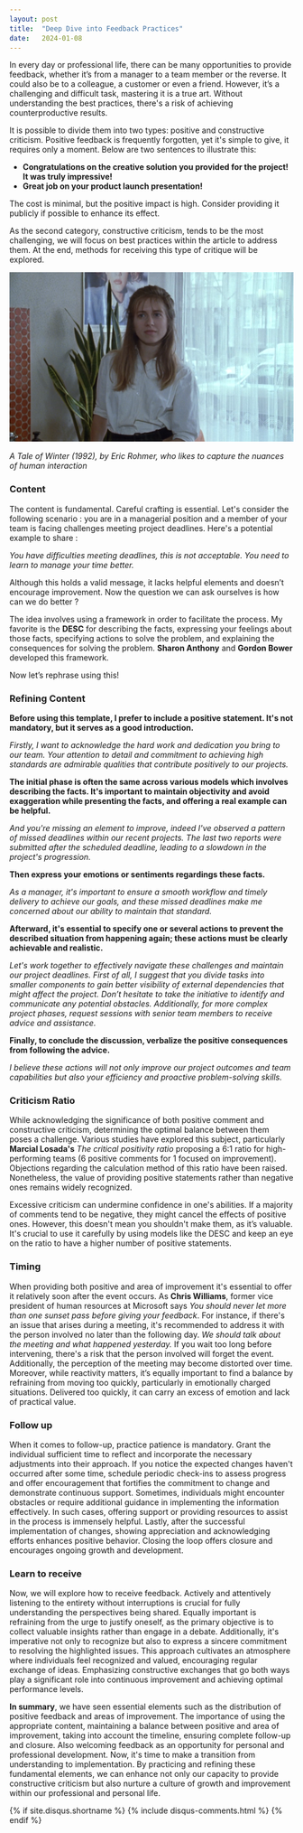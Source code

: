 ```yaml
---
layout: post
title:  "Deep Dive into Feedback Practices"
date:   2024-01-08
---
```


In every day or professional life, there can be many opportunities to provide feedback, whether it’s from a manager to a 
team member or the reverse. It could also be to a colleague, a customer or even a friend. However, it’s a challenging and 
difficult task, mastering it is a true art. Without understanding the best practices, there's a risk of achieving 
counterproductive results.

It is possible to divide them into two types: positive and constructive criticism. Positive feedback is frequently forgotten, 
yet it's simple to give, it requires only a moment. Below are two sentences to illustrate this:

- **Congratulations on the creative solution you provided for the project! It was truly impressive!**
- **Great job on your product launch presentation!**

The cost is minimal, but the positive impact is high. Consider providing it publicly if possible to enhance its effect.

As the second category, constructive criticism, tends to be the most challenging, we will focus on best practices within 
the article to address them. At the end, methods for receiving this type of critique will be explored.


![Logo](/images/ataleofwinter.png)

_A Tale of Winter (1992), by Eric Rohmer, who likes to capture the nuances of human interaction_

### Content

The content is fundamental. Careful crafting is essential. Let's consider the following scenario : you are in a managerial 
position and a member of your team is facing challenges meeting project deadlines. Here's a potential example to share :

_You have difficulties meeting deadlines, this is not acceptable. You need to learn to manage your time better._

Although this holds a valid message, it lacks helpful elements and doesn’t encourage improvement. Now the question we can 
ask ourselves is how can we do better ?

The idea involves using a framework in order to facilitate the process. My favorite is the **DESC** for describing the facts, 
expressing your feelings about those facts, specifying actions to solve the problem, and explaining the consequences for 
solving the problem. **Sharon Anthony** and **Gordon Bower** developed this framework.

Now let’s rephrase using this!

### Refining Content

**Before using this template, I prefer to include a positive statement. It's not mandatory, but it serves as a good 
introduction.**

_Firstly, I want to acknowledge the hard work and dedication you bring to our team. Your attention to detail and 
commitment to achieving high standards are admirable qualities that contribute positively to our projects._

**The initial phase is often the same across various models which involves describing the facts. It's important to 
maintain objectivity and avoid exaggeration while presenting the facts, and offering a real example can be helpful.**

_And you're missing an element to improve, indeed I've observed a pattern of missed deadlines within our recent projects. 
The last two reports were submitted after the scheduled deadline, leading to a slowdown in the project's progression._

**Then express your emotions or sentiments regardings these facts.**

_As a manager, it's important to ensure a smooth workflow and timely delivery to achieve our goals, and these missed 
deadlines make me concerned about our ability to maintain that standard._

**Afterward, it's essential to specify one or several actions to prevent the described situation from happening again; 
these actions must be clearly achievable and realistic.**

_Let's work together to effectively navigate these challenges and maintain our project deadlines. First of all, I suggest 
that you divide tasks into smaller components to gain better visibility of external dependencies that might affect the 
project. Don’t hesitate to take the initiative to identify and communicate any potential obstacles. Additionally, for 
more complex project phases, request sessions with senior team members to receive advice and assistance._

**Finally, to conclude the discussion, verbalize the positive consequences from following the advice.**

_I believe these actions will not only improve our project outcomes and team capabilities but also your efficiency
and proactive problem-solving skills._

### Criticism Ratio

While acknowledging the significance of both positive comment and constructive criticism, determining the optimal 
balance between them poses a challenge. Various studies have explored this subject, particularly **Marcial Losada's** 
_The critical positivity ratio_ proposing a 6:1 ratio for high-performing teams (6 positive comments for 1 focused on 
improvement). Objections regarding the calculation method of this ratio have been raised. Nonetheless, the value of 
providing positive statements rather than negative ones remains widely recognized.

Excessive criticism can undermine confidence in one's abilities. If a majority of comments tend to be negative, 
they might cancel the effects of positive ones. However, this doesn't mean you shouldn't make them, as it’s valuable. 
It's crucial to use it carefully by using models like the DESC and keep an eye on the ratio to have a higher number 
of positive statements.

### Timing

When providing both positive and area of improvement it's essential to offer it relatively soon after the event occurs. 
As **Chris Williams**, former vice president of human resources at Microsoft says _You should never let more than one sunset 
pass before giving your feedback_. For instance, if there's an issue that arises during a meeting, it's recommended to 
address it with the person involved no later than the following day. _We should talk about the meeting and what happened 
yesterday._ If you wait too long before intervening, there's a risk that the person involved will forget the event. 
Additionally, the perception of the meeting may become distorted over time. Moreover, while reactivity matters, it’s 
equally important to find a balance by refraining from moving too quickly, particularly in emotionally charged 
situations. Delivered too quickly, it can carry an excess of emotion and lack of practical value.

### Follow up 

When it comes to follow-up, practice patience is mandatory. Grant the individual sufficient time to reflect and 
incorporate the necessary adjustments into their approach. If you notice the expected changes haven't occurred after 
some time, schedule periodic check-ins to assess progress and offer encouragement that fortifies the commitment to 
change and demonstrate continuous support. Sometimes, individuals might encounter obstacles or require additional 
guidance in implementing the information effectively. In such cases, offering support or providing resources to 
assist in the process is immensely helpful. Lastly, after the successful implementation of changes, showing appreciation 
and acknowledging efforts enhances positive behavior. Closing the loop offers closure and encourages ongoing growth and 
development.

### Learn to receive

Now, we will explore how to receive feedback. Actively and attentively listening to the entirety without interruptions 
is crucial for fully understanding the perspectives being shared. Equally important is refraining from the urge to 
justify oneself, as the primary objective is to collect valuable insights rather than engage in a debate. Additionally, 
it's imperative not only to recognize but also to express a sincere commitment to resolving the highlighted issues. 
This approach cultivates an atmosphere where individuals feel recognized and valued, encouraging regular exchange of 
ideas. Emphasizing constructive exchanges that go both ways play a significant role into continuous improvement and 
achieving optimal performance levels.

**In summary**, we have seen essential elements such as the distribution of positive feedback and areas of improvement. 
The importance of using the appropriate content, maintaining a balance between positive and area of improvement, taking 
into account the timeline, ensuring complete follow-up and closure. Also welcoming feedback as an opportunity for 
personal and professional development. Now, it's time to make a transition from understanding to implementation. By 
practicing and refining these fundamental elements, we can enhance not only our capacity to provide constructive 
criticism but also nurture a culture of growth and improvement within our professional and personal life.

{% if site.disqus.shortname %}
    {% include disqus-comments.html %}
{% endif %}